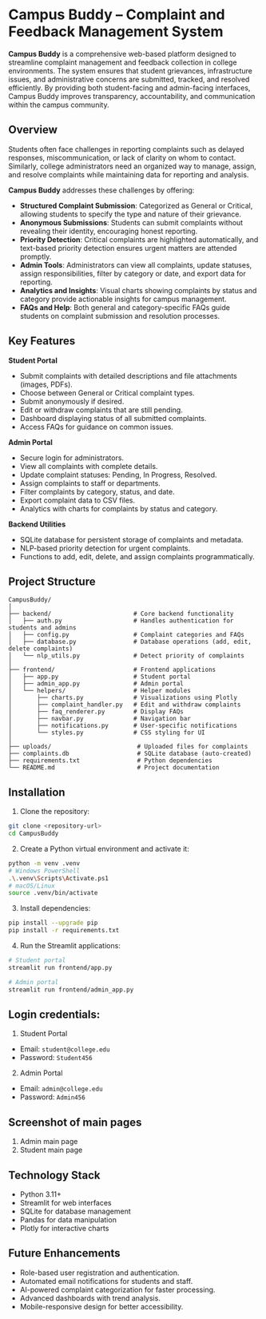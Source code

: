 # Campus Buddy – Complaint and Feedback Management System

**Campus Buddy** is a comprehensive web-based platform designed to streamline complaint management and feedback collection in college environments. The system ensures that student grievances, infrastructure issues, and administrative concerns are submitted, tracked, and resolved efficiently. By providing both student-facing and admin-facing interfaces, Campus Buddy improves transparency, accountability, and communication within the campus community.



## Overview

Students often face challenges in reporting complaints such as delayed responses, miscommunication, or lack of clarity on whom to contact. Similarly, college administrators need an organized way to manage, assign, and resolve complaints while maintaining data for reporting and analysis.

**Campus Buddy** addresses these challenges by offering:

* **Structured Complaint Submission**: Categorized as General or Critical, allowing students to specify the type and nature of their grievance.
* **Anonymous Submissions**: Students can submit complaints without revealing their identity, encouraging honest reporting.
* **Priority Detection**: Critical complaints are highlighted automatically, and text-based priority detection ensures urgent matters are attended promptly.
* **Admin Tools**: Administrators can view all complaints, update statuses, assign responsibilities, filter by category or date, and export data for reporting.
* **Analytics and Insights**: Visual charts showing complaints by status and category provide actionable insights for campus management.
* **FAQs and Help**: Both general and category-specific FAQs guide students on complaint submission and resolution processes.



## Key Features

**Student Portal**

* Submit complaints with detailed descriptions and file attachments (images, PDFs).
* Choose between General or Critical complaint types.
* Submit anonymously if desired.
* Edit or withdraw complaints that are still pending.
* Dashboard displaying status of all submitted complaints.
* Access FAQs for guidance on common issues.

**Admin Portal**

* Secure login for administrators.
* View all complaints with complete details.
* Update complaint statuses: Pending, In Progress, Resolved.
* Assign complaints to staff or departments.
* Filter complaints by category, status, and date.
* Export complaint data to CSV files.
* Analytics with charts for complaints by status and category.

**Backend Utilities**

* SQLite database for persistent storage of complaints and metadata.
* NLP-based priority detection for urgent complaints.
* Functions to add, edit, delete, and assign complaints programmatically.



## Project Structure

```
CampusBuddy/
│
├── backend/                       # Core backend functionality
│   ├── auth.py                    # Handles authentication for students and admins
│   ├── config.py                  # Complaint categories and FAQs
│   ├── database.py                # Database operations (add, edit, delete complaints)
│   └── nlp_utils.py               # Detect priority of complaints
│
├── frontend/                      # Frontend applications
│   ├── app.py                     # Student portal
│   ├── admin_app.py               # Admin portal
│   └── helpers/                   # Helper modules
│       ├── charts.py              # Visualizations using Plotly
│       ├── complaint_handler.py   # Edit and withdraw complaints
│       ├── faq_renderer.py        # Display FAQs
│       ├── navbar.py              # Navigation bar
│       ├── notifications.py       # User-specific notifications
│       └── styles.py              # CSS styling for UI
│
├── uploads/                        # Uploaded files for complaints
├── complaints.db                   # SQLite database (auto-created)
├── requirements.txt                # Python dependencies
└── README.md                       # Project documentation
```



## Installation

1. Clone the repository:

```bash
git clone <repository-url>
cd CampusBuddy
```

2. Create a Python virtual environment and activate it:

```bash
python -m venv .venv
# Windows PowerShell
.\.venv\Scripts\Activate.ps1
# macOS/Linux
source .venv/bin/activate
```

3. Install dependencies:

```bash
pip install --upgrade pip
pip install -r requirements.txt
```

4. Run the Streamlit applications:

```bash
# Student portal
streamlit run frontend/app.py

# Admin portal
streamlit run frontend/admin_app.py
```



## Login credentials:

1. Student Portal
  * Email: `student@college.edu`
  * Password: `Student456`

2. Admin Portal
  * Email: `admin@college.edu`
  * Password: `Admin456`


## Screenshot of main pages

1. Admin main page
2. Student main page



## Technology Stack

* Python 3.11+
* Streamlit for web interfaces
* SQLite for database management
* Pandas for data manipulation
* Plotly for interactive charts



## Future Enhancements

* Role-based user registration and authentication.
* Automated email notifications for students and staff.
* AI-powered complaint categorization for faster processing.
* Advanced dashboards with trend analysis.
* Mobile-responsive design for better accessibility.
